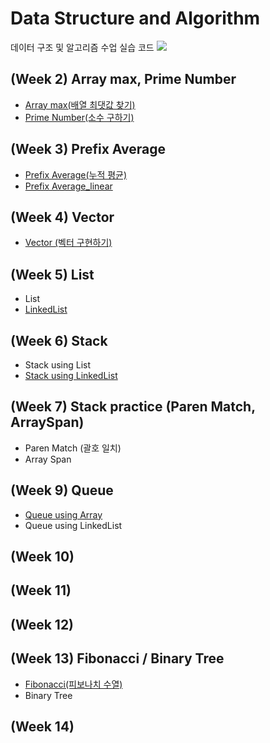 # Data Structure and Algorithm
데이터 구조 및 알고리즘 수업 실습 코드 <img src="https://img.shields.io/badge/Google Colab-black?style=flat&logo=Google Colab&logoColor=F9AB00"/> 

## (Week 2) Array max, Prime Number
- [Array max(배열 최댓값 찾기)](Code/ArrayMax.ipynb)
- [Prime Number(소수 구하기)](Code/PrimeNumber.ipynb)
## (Week 3) Prefix Average
- [Prefix Average(누적 평균)](Code/prefixAverage.ipynb)
- [Prefix Average_linear](Code/prefixAverage_linear.ipynb)
## (Week 4) Vector
- [Vector (벡터 구현하기)](Code/MyVector.ipynb)
## (Week 5) List
- List
- [LinkedList](Code/LinkedList.ipynb)
## (Week 6) Stack
- Stack using List
- [Stack using LinkedList](Code/LinkedLStack.ipynb)
## (Week 7) Stack practice (Paren Match, ArraySpan)
- Paren Match (괄호 일치)
- Array Span
## (Week 9) Queue
- [Queue using Array](Code/Queue.ipynb)
- Queue using LinkedList
## (Week 10) 
## (Week 11) 
## (Week 12) 
## (Week 13) Fibonacci / Binary Tree
- [Fibonacci(피보나치 수열)](Code/Fibonacci.ipynb)
- Binary Tree
## (Week 14) 




